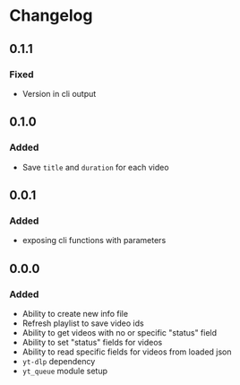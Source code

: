 # Changelog

## 0.1.1

### Fixed

- Version in cli output

## 0.1.0

### Added

- Save `title` and `duration` for each video

## 0.0.1

### Added

- exposing cli functions with parameters

## 0.0.0

### Added

- Ability to create new info file
- Refresh playlist to save video ids
- Ability to get videos with no or specific "status" field
- Ability to set "status" fields for videos
- Ability to read specific fields for videos from loaded json
- `yt-dlp` dependency
- `yt_queue` module setup
